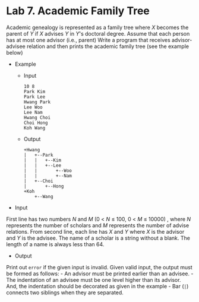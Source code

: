 # Lab 7. Academic Family Tree #

Academic genealogy is represented as a family tree where *X* becomes the parent of *Y* if *X* advises *Y* in *Y*'s doctoral degree.
Assume that each person has at most one advisor (i.e., parent)
Write a program that receives advisor-advisee relation and then prints the academic family tree (see the example below)

* Example
	- Input
		```
		10 8
		Park Kim
		Park Lee
		Hwang Park
		Lee Woo
		Lee Nam
		Hwang Choi
		Choi Hong
		Koh Wang
		```
	- Output
		```
		+Hwang
		|   +--Park
   	 	|   |   +--Kim
   		|   |   +--Lee
		|   |       +--Woo
		|   |       +--Nam
		|   +--Choi
   		|       +--Hong
		+Koh
		    +--Wang
		```

* Input

First line has two numbers *N* and *M* (0 < *N* ≤ 100,  0 < *M* ≤ 10000) , where *N* represents the number of scholars and *M* represents the number of advise relations.
From second line, each line has *X* and *Y* where *X* is the advisor and *Y* is the advisee. The name of a scholar is a string without a blank. The length of a name is always less than 64.

* Output

Print out ``error`` if the given input is invalid. Given valid input, the output must be formed as follows:
    - An advisor must be printed earlier than an advisee. 
    - The indentation of an advisee must be one level higher than its advisor. And, the indentation should be decorated as given in the example
    - Bar (``|``) connects two siblings when they are separated.